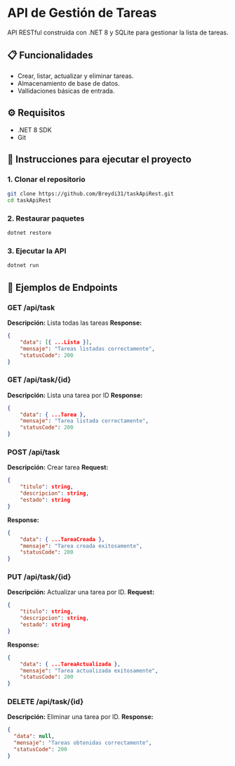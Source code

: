 # API de Gestión de Tareas

API RESTful construida con .NET 8 y SQLite para gestionar la lista de tareas.

## 📋 Funcionalidades

- Crear, listar, actualizar y eliminar tareas.
- Almacenamiento de base de datos.
- Vallidaciones básicas de entrada.

## ⚙ Requisitos

- .NET 8 SDK
- Git

## 📑 Instrucciones para ejecutar el proyecto

### 1. Clonar el repositorio

```bash
git clone https://github.com/Breydi31/taskApiRest.git
cd taskApiRest
```

### 2. Restaurar paquetes

```bash
dotnet restore
```

### 3. Ejecutar la API

```bash
dotnet run
```

## 📢 Ejemplos de Endpoints

### GET /api/task

**Descripción:** Lista todas las tareas
**Response:**

```json
{
    "data": [{ ...Lista }],
    "mensaje": "Tareas listadas correctamente",
    "statusCode": 200
}
```

### GET /api/task/{id}

**Descripción:** Lista una tarea por ID
**Response:**

```json
{
    "data": { ...Tarea },
    "mensaje": "Tarea listada correctamente",
    "statusCode": 200
}
```

### POST /api/task

**Descripción:** Crear tarea
**Request:**

```json
{
    "titulo": string,
    "descripcion": string,
    "estado": string
}
```

**Response:**

```json
{
    "data": { ...TareaCreada },
    "mensaje": "Tarea creada exitosamente",
    "statusCode": 200
}
```

### PUT /api/task/{id}

**Descripción:** Actualizar una tarea por ID.
**Request:**

```json
{
    "titulo": string,
    "descripcion": string,
    "estado": string
}
```

**Response:**

```json
{
    "data": { ...TareaActualizada },
    "mensaje": "Tarea actualizada exitosamente",
    "statusCode": 200
}
```

### DELETE /api/task/{id}

**Descripción:** Eliminar una tarea por ID.
**Response:**

```json
{
  "data": null,
  "mensaje": "Tareas obtenidas correctamente",
  "statusCode": 200
}
```
